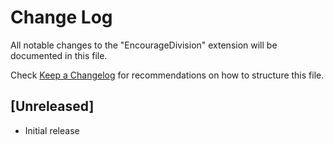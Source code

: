 # Change Log

All notable changes to the "EncourageDivision" extension will be documented in this file.

Check [Keep a Changelog](http://keepachangelog.com/) for recommendations on how to structure this file.

## [Unreleased]

- Initial release